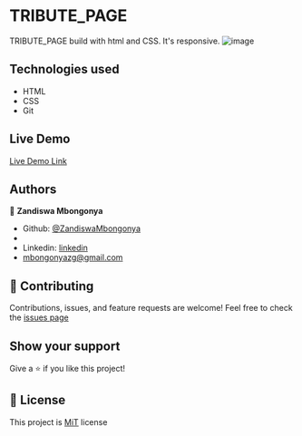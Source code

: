 # TRIBUTE_PAGE
 TRIBUTE_PAGE build with html and CSS. It's responsive.
![image]()
## Technologies used
- HTML
- CSS
- Git
## Live Demo
[Live Demo Link]()
## Authors
👤 **Zandiswa Mbongonya**
-   Github: [@ZandiswaMbongonya](https://github.com/ZandiswaMbongonya)
-  
-   Linkedin: [linkedin](https://)
-   <mbongonyazg@gmail.com>

## 🤝 Contributing
Contributions, issues, and feature requests are welcome!
Feel free to check the [issues page]()
## Show your support
Give a ⭐️ if you like this project!
## 📝 License
This project is [MiT](https://opensource.org/licenses/MIT) license
